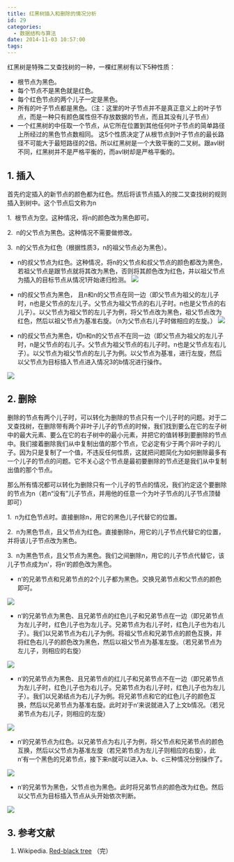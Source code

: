 ```yaml
---
title: 红黑树插入和删除的情况分析
id: 29
categories:
  - 数据结构与算法
date: 2014-11-03 10:57:00
tags:
---
```


红黑树是特殊二叉查找树的一种，一棵红黑树有以下5种性质：

*   根节点为黑色。
*   每个节点不是黑色就是红色。
*   每个红色节点的两个儿子一定是黑色。
*   所有的叶子节点都是黑色。（注：这里的叶子节点并不是真正意义上的叶子节点，而是一种只有颜色属性但不存放数据的节点，而且其没有儿子节点）
*   一个红黑树的中任取一个节点，从它所在位置到其他任何叶子节点的简单路径上所经过的黑色节点数相同。
这5个性质决定了从根节点到叶子节点的最长路径不可能大于最短路径的2倍。所以红黑树是一个大致平衡的二叉树。跟avl树不同，红黑树并不是严格平衡的，而avl树却是严格平衡的。

## 1\. 插入

首先约定插入的新节点的颜色都为红色。然后将该节点插入的按二叉查找树的规则插入到树中。这个节点后文称为n

1\.  根节点为空。这种情况，将n的颜色改为黑色即可。

2\.  n的父节点为黑色。这种情况不需要做修改。

3\.  n的父节点为红色（根据性质3，n的祖父节点必为黑色）。

*   n的叔父节点为红色。这种情况，将n的父节点和叔父节点的颜色都改为黑色，若祖父节点是跟节点就将其改为黑色，否则将其颜色改为红色，并以祖父节点为插入的目标节点从情况1开始递归检测。
![](/images/blog-Red-black_tree_insert_1.png)

*   n的叔父节点为黑色， 且n和n的父节点在同一边（即父节点为祖父的左儿子时，n也是父节点的左儿子。父节点为祖父节点的右儿子时。n也是父节点的右儿子）。以父节点为祖父节的左儿子为例，将父节点改为黑色，祖父节点改为红色，然后以祖父节点为基准右旋。（n为父节点右儿子时做相应的左旋。）
![](/images/blog-Red-black_tree_insert_2.png)

*   n的叔父节点为黑色，切n和n的父节点不在同一边（即父节点为祖父的左儿子时，n是父节点的右儿子。父节点为祖父节点的右儿子时。n也是父节点左右儿子）。以父节点为祖父节点的左儿子为例。以父节点为基准，进行左旋，然后以父节点为目标插入节点进入情况3的b情况进行操作。

![](/images/blog-Red-black_tree_insert_3.png)
<!--more-->

## 2\. 删除

删除的节点有两个儿子时，可以转化为删除的节点只有一个儿子时的问题。对于二叉查找树，在删除带有两个非叶子儿子的节点的时候，我们找到要么在它的左子树中的最大元素、要么在它的右子树中的最小元素，并把它的值转移到要删除的节点中。我们接着删除我们从中复制出值的那个节点，它必定有少于两个非叶子的儿子。因为只是复制了一个值，不违反任何性质，这就把问题简化为如何删除最多有一个儿子的节点的问题。它不关心这个节点是最初要删除的节点还是我们从中复制出值的那个节点。

那么所有情况都可以转化为删除只有一个儿子的节点的情况，我们约定这个要删除的节点为n（若n“没有”儿子节点，并用他的任意一个为叶子节点的儿子节点顶替即可）

1\.  n为红色节点时。直接删除n，用它的黑色儿子代替它的位置。

2\.  n为黑色节点，且父节点为红色。直接删除n，用它的儿子节点代替它的位置，并将该儿子节点改为黑色。

3\.  n为黑色节点，且父节点为黑色。我们之间删除n，用它的儿子节点代替它，该儿子节点成为n'，将n’的颜色改为黑色。

*   n’的兄弟节点和兄弟节点的2个儿子都为黑色。交换兄弟节点和父节点的颜色即可。

![](/images/blog-Red-black_tree_delete_1.png)

*   n‘的兄弟节点为黑色、且兄弟节点的红色儿子和兄弟节点在一边（即兄弟节点为左儿子时，红色儿子也为左儿子。兄弟节点为右儿子时，红色儿子也为右儿子）。我们以兄弟节点为右儿子为例。将祖父节点和兄弟节点的颜色互换，并将红色右儿子的颜色改为黑色，然后以祖父节点为基准左旋。（若兄弟节点为左儿子，则相应的右旋）

![](/images/blog-Red-black_tree_delete_2.png)

*   n‘的兄弟节点为黑色、且兄弟节点的红儿子和兄弟节点不在一边（即兄弟节点为左儿子时，红色儿子也为右儿子。兄弟节点为右儿子时，红色儿子也为左儿子）。我们以兄弟结点为右儿子为例。将兄弟节点和它的红色儿子的颜色互换，然后以兄弟节点为基准右旋。此时对于n’来说就进入了上文b情况。（若兄弟节点为右儿子，则相应的左旋）

![](/images/blog-Red-black_tree_delete_3.png)

*   n‘的兄弟节点为红色。以兄弟节点为右儿子为例，将父节点和兄弟节点的颜色互换，然后以父节点为基准左旋（若兄弟节点为左儿子则相应的右旋），此n’有一个黑色的兄弟节点，接下来n就可以进入a、b、c三种情况分别操作了。

![](/images/blog-Red-black_tree_delete_4.png)

*   n‘的兄弟节为黑色，父节点也为黑色。此时将兄弟节点的颜色改为红色。然后以父节点为目标插入节点从头开始依次判断。

![](/images/blog-Red-black_tree_delete_5.png)

## 3\. 参考文献

1.  Wikipedia. [Red-black tree](http://en.wikipedia.org/wiki/red%e2%80%93black_tree)
（完）